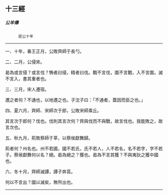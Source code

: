 

## 十三經

##### 公羊傳
　　　`莊公十年`

* * *

一、十年，春王正月，公敗齊師于長勺。

二、二月，公侵宋。

曷為或言侵？或言伐？觕者曰侵，精者曰伐。戰不言伐，圍不言戰，入不言圍，滅不言入，書其重者也。

三、三月，宋人遷宿。

遷之者何？不通也，以地遷之也。子沈子曰：「不通者，蓋因而臣之也。」

四、夏六月，齊師、宋師次于郎，公敗宋師乘丘。

其言次于郎何？伐也。伐則其言次何？齊與伐而不與戰，故言伐也。我能敗之，故言次也。

五、秋九月，荊敗蔡師于莘，以蔡侯獻舞歸。

荊者何？州名也。州不若國，國不若氏，氏不若人，人不若名，名不若字，字不若子。蔡侯獻舞何以名？絕。曷為絕之？獲也。曷為不言其獲？不與夷狄之獲中國也。

六、冬十月，齊師滅譚，譚子奔莒。

何以不言出？國以滅矣，無所出也。

* * *

